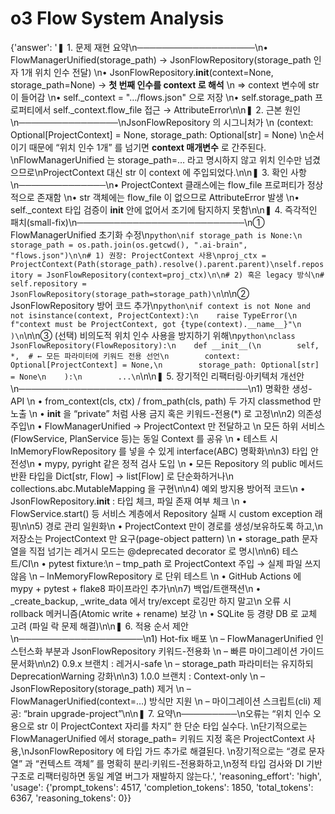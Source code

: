 # o3 Flow System Analysis

{'answer': '❚ 1. 문제 재현 요약\n───────────────────\n• FlowManagerUnified(storage_path) → JsonFlowRepository(storage_path 인자 1개 위치 인수 전달)  \n• JsonFlowRepository.__init__(context=None, storage_path=None) → **첫 번째 인수를 context 로 해석**  \n    ⇒ context 변수에 str 이 들어감  \n• self._context = "…/flows.json" 으로 저장  \n• self.storage_path 프로퍼티에서 self._context.flow_file 접근 → AttributeError\n\n❚ 2. 근본 원인\n────────────────\nJsonFlowRepository 의 시그니처가  \n    (context: Optional[ProjectContext] = None, storage_path: Optional[str] = None)  \n순서이기 때문에 “위치 인수 1개” 를 넘기면 **context 매개변수** 로 간주된다.  \nFlowManagerUnified 는 storage_path=… 라고 명시하지 않고 위치 인수만 넘겼으므로\nProjectContext 대신 str 이 context 에 주입되었다.\n\n❚ 3. 확인 사항\n──────────────\n• ProjectContext 클래스에는 flow_file 프로퍼티가 정상적으로 존재함  \n• str 객체에는 flow_file 이 없으므로 AttributeError 발생  \n• self._context 타입 검증이 __init__ 안에 없어서 조기에 탐지하지 못함\n\n❚ 4. 즉각적인 패치(small-fix)\n───────────────────────────\n① FlowManagerUnified 초기화 수정\n```python\nif storage_path is None:\n    storage_path = os.path.join(os.getcwd(), ".ai-brain", "flows.json")\n\n# 1) 권장: ProjectContext 사용\nproj_ctx = ProjectContext(Path(storage_path).resolve().parent.parent)\nself.repository = JsonFlowRepository(context=proj_ctx)\n\n# 2) 혹은 legacy 방식\n# self.repository = JsonFlowRepository(storage_path=storage_path)\n```\n\n② JsonFlowRepository 방어 코드 추가\n```python\nif context is not None and not isinstance(context, ProjectContext):\n    raise TypeError(\n        f"context must be ProjectContext, got {type(context).__name__}"\n    )\n```\n\n③ (선택) 비의도적 위치 인수 사용을 방지하기 위해\n```python\nclass JsonFlowRepository(FlowRepository):\n    def __init__(\n        self, *,  # ← 모든 파라미터에 키워드 전용 선언\n        context: Optional[ProjectContext] = None,\n        storage_path: Optional[str] = None\n    ):\n        ...\n```\n\n❚ 5. 장기적인 리팩터링·아키텍처 개선안\n─────────────────────────────────────\n1) 명확한 생성-API  \n   • from_context(cls, ctx) / from_path(cls, path) 두 가지 classmethod 만 노출  \n   • __init__ 을 “private” 처럼 사용 금지 혹은 키워드-전용(*) 로 고정\n\n2) 의존성 주입\n   • FlowManagerUnified → ProjectContext 만 전달하고  \n     모든 하위 서비스(FlowService, PlanService 등)는 동일 Context 를 공유  \n   • 테스트 시 InMemoryFlowRepository 를 넣을 수 있게 interface(ABC) 명확화\n\n3) 타입 안전성\n   • mypy, pyright 같은 정적 검사 도입  \n   • 모든 Repository 의 public 메서드 반환 타입을 Dict[str, Flow] → list[Flow] 로 단순화하거나\n     collections.abc.MutableMapping 을 구현\n\n4) 예외 방지용 방어적 코드\n   • JsonFlowRepository.__init__   : 타입 체크, 파일 존재 여부 체크  \n   • FlowService.start() 등 서비스 계층에서 Repository 실패 시 custom exception 래핑\n\n5) 경로 관리 일원화\n   • ProjectContext 만이 경로를 생성/보유하도록 하고,\n     저장소는 ProjectContext 만 요구(page-object pattern)  \n   • storage_path 문자열을 직접 넘기는 레거시 모드는 @deprecated decorator 로 명시\n\n6) 테스트/CI\n   • pytest fixture:\n       – tmp_path 로 ProjectContext 주입 → 실제 파일 쓰지 않음  \n       – InMemoryFlowRepository 로 단위 테스트  \n   • GitHub Actions 에 mypy + pytest + flake8 파이프라인 추가\n\n7) 백업/트랜잭션\n   • _create_backup, _write_data 에서 try/except 로깅만 하지 말고\n     오류 시 rollback 메커니즘(Atomic write + rename) 보강  \n   • SQLite 등 경량 DB 로 교체 고려 (파일 락 문제 해결)\n\n❚ 6. 적용 순서 제안\n────────────────────\n1) Hot-fix 배포  \n   – FlowManagerUnified 인스턴스화 부분과 JsonFlowRepository 키워드-전용화  \n   – 빠른 마이그레이션 가이드 문서화\n\n2) 0.9.x 브랜치 : 레거시-safe  \n   – storage_path 파라미터는 유지하되 DeprecationWarning 강화\n\n3) 1.0.0 브랜치 : Context-only  \n   – JsonFlowRepository(storage_path) 제거  \n   – FlowManagerUnified(context=…) 방식만 지원  \n   – 마이그레이션 스크립트(cli) 제공: “brain upgrade-project”\n\n❚ 7. 요약\n─────────\n오류는 “위치 인수 오용으로 str 이 ProjectContext 자리를 차지” 한 단순 타입 실수다.  \n단기적으로는 FlowManagerUnified 에서 storage_path= 키워드 지정 혹은 ProjectContext 사용,\nJsonFlowRepository 에 타입 가드 추가로 해결된다.  \n장기적으로는 “경로 문자열” 과 “컨텍스트 객체” 를 명확히 분리‧키워드-전용화하고,\n정적 타입 검사와 DI 기반 구조로 리팩터링하면 동일 계열 버그가 재발하지 않는다.', 'reasoning_effort': 'high', 'usage': {'prompt_tokens': 4517, 'completion_tokens': 1850, 'total_tokens': 6367, 'reasoning_tokens': 0}}